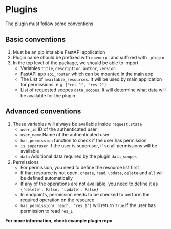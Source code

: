 # Plugins

The plugin must follow some conventions

## Basic conventions

1. Must be an pip intalable FastAPI application
2. Plugin name should be prefixed with `openerp_` and suffixed with `_plugin`
3. In the top level of the package, we should be able to import
    - Variables `title`, `description`, `author`, `version`
    - FastAPI app `api_router` which can be mounted in the main app
    - The List of `available_resources`. It will be used by main application for permissions. e.g. `["res_1", "res_2"]`
    - List of requested scopes `data_scopes`. It will determine what data will be available for the plugin

## Advanced conventions

1. These variables will always be available inside `request.state`
    - `user_id` ID of the authenticated user
    - `user_name` Name of the authenticated user
    - `has_permission` function to check if the user has permission
    - `is_superuser` If the user is superuser, if so all permissions will be available
    - `data` Additional data required by the plugin `data_scopes`
2. Permissions
    - For permission, you need to define the resource list first
    - If that resource is not open, `create`, `read`, `update`, `delete` and `all` will be defined automatically
    - If any of the operations are not available, you need to define it as `{'delete': False, 'update': False}`
    - In endpoints, permission needs to be checked to perform the required operation on the resource
    - `has_permission('read', 'res_1')` will return `True` if the user has permission to read `res_1`

**For more information, check example plugin repo**
